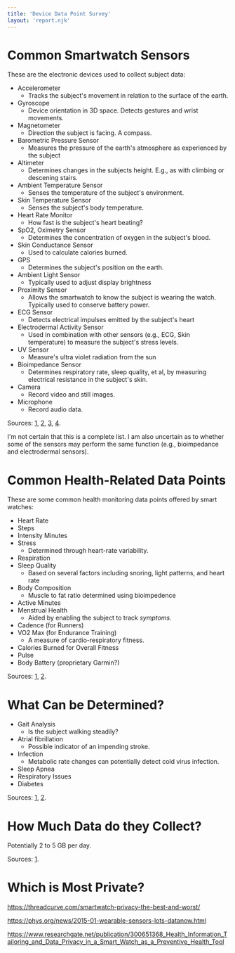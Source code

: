 ```yaml
---
title: 'Device Data Point Survey'
layout: 'report.njk'
---
```



# Common Smartwatch Sensors

These are the electronic devices used to collect subject data:

- Accelerometer
  - Tracks the subject's movement in relation to the surface of the earth.
- Gyroscope
  - Device orientation in 3D space. Detects gestures and wrist movements. 
- Magnetometer
  - Direction the subject is facing. A compass.
- Barometric Pressure Sensor
  - Measures the pressure of the earth's atmosphere as experienced by the subject
- Altimeter
  - Determines changes in the subjects height. E.g., as with climbing or descening stairs.
- Ambient Temperature Sensor
  - Senses the temperature of the subject's environment.
- Skin Temperature Sensor
  - Senses the subject's body temperature.
- Heart Rate Monitor
  - How fast is the subject's heart beating?
- SpO2, Oximetry Sensor
  - Determines the concentration of oxygen in the subject's blood.
- Skin Conductance Sensor
  - Used to calculate calories burned.
- GPS
  - Determines the subject's position on the earth.
- Ambient Light Sensor
  - Typically used to adjust display brightness
- Proximity Sensor
  - Allows the smartwatch to know the subject is wearing the watch. Typically used to conserve battery power.
- ECG Sensor
  - Detects electrical impulses emitted by the subject's heart
- Electrodermal Activity Sensor
  - Used in combination with other sensors (e.g., ECG, Skin temperature) to measure the subject's stress levels.
- UV Sensor
  - Measure's ultra violet radiation from the sun
- Bioimpedance Sensor
  - Determines respiratory rate, sleep quality, et al, by measuring electrical resistance in the subject's skin.
- Camera
  - Record video and still images.
- Microphone
  - Record audio data.

Sources: [1](https://www.azosensors.com/article.aspx?ArticleID=2614), [2](https://www.cashify.in/explained-sensors-in-smartwatch), [3](https://timesofindia.indiatimes.com/gadgets-news/16-sensors-that-are-present-inside-fitness-bands-and-smartwatches-that-you-need-to-know/articleshow/78033264.cms), [4](https://www.ncbi.nlm.nih.gov/pmc/articles/PMC5038811/).

I'm not certain that this is a complete list. I am also uncertain as to whether some of the sensors may perform the same function (e.g., bioimpedance and electrodermal sensors).

# Common Health-Related Data Points

These are some common health monitoring data points offered by smart watches: 

- Heart Rate
- Steps
- Intensity Minutes
- Stress
  - Determined through heart-rate variability.
- Respiration
- Sleep Quality
  - Based on several factors including snoring, light patterns, and heart rate
- Body Composition
  - Muscle to fat ratio determined using bioimpedence 
- Active Minutes
- Menstrual Health
  - Aided by enabling the subject to track _symptoms_.
- Cadence (for Runners)
- VO2 Max (for Endurance Training)
  - A measure of cardio-respiratory fitness.
- Calories Burned for Overall Fitness
- Pulse
- Body Battery (proprietary Garmin?)

Sources: [1](https://www.makeuseof.com/health-data-points-pay-attention-fitness-tracker/), [2](https://developer.garmin.com/gc-developer-program/health-api/).

# What Can be Determined?

- Gait Analysis
  - Is the subject walking steadily?
- Atrial fibrillation
  - Possible indicator of an impending stroke.
- Infection
  - Metabolic rate changes can potentially detect cold virus infection.
- Sleep Apnea
- Respiratory Issues
- Diabetes

Sources: [1](https://www.cbsnews.com/news/self-tracking-your-health-data-wearables/), [2](https://www.popsci.com/story/diy/health-conditions-smartwatch/).

# How Much Data do they Collect?

Potentially 2 to 5 GB per day.

Sources: [1](https://medium.com/xnewdata/data-generated-by-wearables-48da42a88263).


# Which is Most Private?

https://threadcurve.com/smartwatch-privacy-the-best-and-worst/

https://phys.org/news/2015-01-wearable-sensors-lots-datanow.html

https://www.researchgate.net/publication/300651368_Health_Information_Tailoring_and_Data_Privacy_in_a_Smart_Watch_as_a_Preventive_Health_Tool
